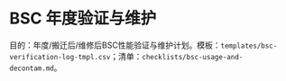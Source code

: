 # BSC 年度验证与维护

目的：年度/搬迁后/维修后BSC性能验证与维护计划。模板：`templates/bsc-verification-log-tmpl.csv`；清单：`checklists/bsc-usage-and-decontam.md`。
